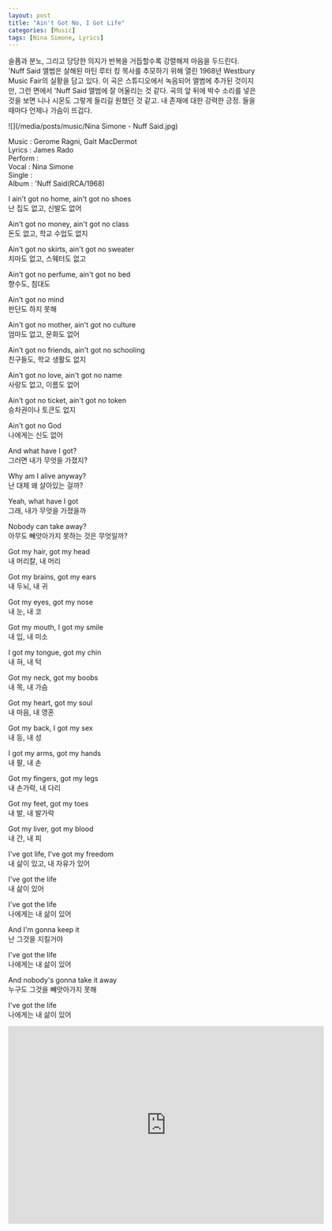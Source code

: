 ```yaml
---
layout: post
title: "Ain't Got No, I Got Life"
categories: [Music]
tags: [Nina Simone, Lyrics]
---
```


슬픔과 분노, 그리고 당당한 의지가 반복을 거듭할수록 강렬해져 마음을 두드린다. 'Nuff Said 앨범은 살해된 마틴 루터 킹 목사를 추모하기 위해 열린 1968년 Westbury Music Fair의 실황을 담고 있다. 이 곡은 스튜디오에서 녹음되어 앨범에 추가된 것이지만, 그런 면에서 'Nuff Said 앨범에 잘 어울리는 것 같다. 곡의 앞 뒤에 박수 소리를 넣은 것을 보면 니나 시몬도 그렇게 들리길 원했던 것 같고. 내 존재에 대한 강력한 긍정. 들을 때마다 언제나 가슴이 뜨겁다.

![](/media/posts/music/Nina Simone - Nuff Said.jpg)

Music : Gerome Ragni, Galt MacDermot  
Lyrics : James Rado  
Perform :   
Vocal : Nina Simone  
Single :   
Album : 'Nuff Said(RCA/1968)  

I ain't got no home, ain't got no shoes  
난 집도 없고, 신발도 없어  

Ain't got no money, ain't got no class  
돈도 없고, 학교 수업도 없지  

Ain't got no skirts, ain't got no sweater  
치마도 없고, 스웨터도 없고  

Ain't got no perfume, ain't got no bed  
향수도, 침대도  

Ain't got no mind  
판단도 하지 못해  

Ain't got no mother, ain't got no culture  
엄마도 없고, 문화도 없어  

Ain't got no friends, ain't got no schooling  
친구들도, 학교 생활도 없지  

Ain't got no love, ain't got no name  
사랑도 없고, 이름도 없어  

Ain't got no ticket, ain't got no token  
승차권이나 토큰도 없지  

Ain't got no God  
나에게는 신도 없어  

And what have I got?  
그러면 내가 무엇을 가졌지?  

Why am I alive anyway?  
난 대체 왜 살아있는 걸까?  

Yeah, what have I got  
그래, 내가 무엇을 가졌을까  

Nobody can take away?  
아무도 빼앗아가지 못하는 것은 무엇일까?  

Got my hair, got my head  
내 머리칼, 내 머리  

Got my brains, got my ears  
내 두뇌, 내 귀  

Got my eyes, got my nose  
내 눈, 내 코  

Got my mouth, I got my smile  
내 입, 내 미소  

I got my tongue, got my chin  
내 혀, 내 턱  

Got my neck, got my boobs  
내 목, 내 가슴  

Got my heart, got my soul  
내 마음, 내 영혼  

Got my back, I got my sex  
내 등, 내 성  

I got my arms, got my hands  
내 팔, 내 손  

Got my fingers, got my legs  
내 손가락, 내 다리  

Got my feet, got my toes  
내 발, 내 발가락  

Got my liver, got my blood  
내 간, 내 피  

I've got life, I've got my freedom  
내 삶이 있고, 내 자유가 있어  

I've got the life  
내 삶이 있어  

I've got the life  
나에게는 내 삶이 있어  

And I'm gonna keep it  
난 그것을 지킬거야  

I've got the life  
나에게는 내 삶이 있어  

And nobody's gonna take it away  
누구도 그것을 빼앗아가지 못해  

I've got the life  
나에게는 내 삶이 있어  

<iframe width="640" height="400" src="https://www.youtube.com/embed/L5jI9I03q8E" frameborder="0" allow="accelerometer; autoplay; encrypted-media; gyroscope; picture-in-picture" allowfullscreen></iframe>
